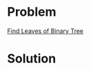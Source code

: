 
# Problem





[Find Leaves of Binary Tree](https://leetcode.com/problems/find-leaves-of-binary-tree)

# Solution



